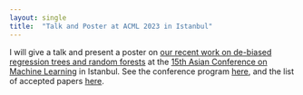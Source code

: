 ```yaml
---
layout: single
title:  "Talk and Poster at ACML 2023 in Istanbul"
---
```




I will give a talk and present a poster on [our recent work on de-biased regression trees and random forests](https://links.springernature.com/f/a/0p50nuqq-Z8cmwCiTRYoYA~~/AABE5gA~/RgRnftm_P0SiaHR0cHM6Ly9saW5rLnNwcmluZ2VyLmNvbS8xMC4xMDA3L3MxMDk5NC0wMjMtMDY0MzktMT91dG1fc291cmNlPXJjdF9jb25ncmF0ZW1haWx0JnV0bV9tZWRpdW09ZW1haWwmdXRtX2NhbXBhaWduPW9hXzIwMjQwMTA4JnV0bV9jb250ZW50PTEwLjEwMDcvczEwOTk0LTAyMy0wNjQzOS0xVwNzcGNCCmWYv1ScZcAL6WdSJGp1bGlhbi5yb2RlbWFubkBzdGF0LnVuaS1tdWVuY2hlbi5kZVgEAAAHLQ~~) at the [15th Asian Conference on Machine Learning](https://www.acml-conf.org/2023/index.html) in Istanbul. See the conference program [here](https://www.acml-conf.org/2023/schedule.html), and the list of accepted papers [here](https://www.acml-conf.org/2023/papers.html).